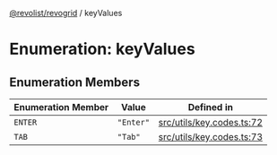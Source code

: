 [@revolist/revogrid](README.md) / keyValues

# Enumeration: keyValues

## Enumeration Members

| Enumeration Member | Value | Defined in |
| ------ | ------ | ------ |
| `ENTER` | `"Enter"` | [src/utils/key.codes.ts:72](https://github.com/revolist/revogrid/blob/825821baadfa2debcf4d39f08d4e13cf00eca4b8/src/utils/key.codes.ts#L72) |
| `TAB` | `"Tab"` | [src/utils/key.codes.ts:73](https://github.com/revolist/revogrid/blob/825821baadfa2debcf4d39f08d4e13cf00eca4b8/src/utils/key.codes.ts#L73) |
